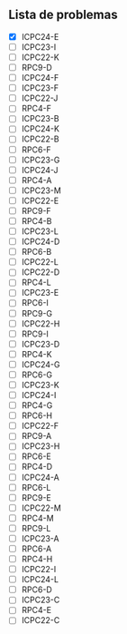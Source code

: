 ## Lista de problemas

- [x] ICPC24-E
- [ ] ICPC23-I
- [ ] ICPC22-K
- [ ] RPC9-D
- [ ] ICPC24-F
- [ ] ICPC23-F
- [ ] ICPC22-J
- [ ] RPC4-F
- [ ] ICPC23-B
- [ ] ICPC24-K
- [ ] ICPC22-B
- [ ] RPC6-F
- [ ] ICPC23-G
- [ ] ICPC24-J
- [ ] RPC4-A
- [ ] ICPC23-M
- [ ] ICPC22-E
- [ ] RPC9-F
- [ ] RPC4-B
- [ ] ICPC23-L
- [ ] ICPC24-D
- [ ] RPC6-B
- [ ] ICPC22-L
- [ ] ICPC22-D
- [ ] RPC4-L
- [ ] ICPC23-E
- [ ] RPC6-I
- [ ] RPC9-G
- [ ] ICPC22-H
- [ ] RPC9-I
- [ ] ICPC23-D
- [ ] RPC4-K
- [ ] ICPC24-G
- [ ] RPC6-G
- [ ] ICPC23-K
- [ ] ICPC24-I
- [ ] RPC4-G
- [ ] RPC6-H
- [ ] ICPC22-F
- [ ] RPC9-A
- [ ] ICPC23-H
- [ ] RPC6-E
- [ ] RPC4-D
- [ ] ICPC24-A
- [ ] RPC6-L
- [ ] RPC9-E
- [ ] ICPC22-M
- [ ] RPC4-M
- [ ] RPC9-L
- [ ] ICPC23-A
- [ ] RPC6-A
- [ ] RPC4-H
- [ ] ICPC22-I
- [ ] ICPC24-L
- [ ] RPC6-D
- [ ] ICPC23-C
- [ ] RPC4-E
- [ ] ICPC22-C
